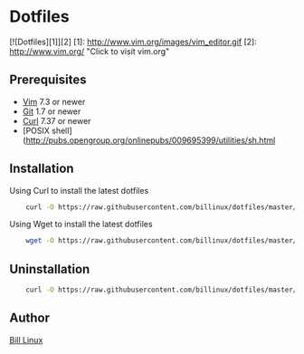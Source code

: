 # Dotfiles

[![Dotfiles][1]][2]
[1]: http://www.vim.org/images/vim_editor.gif
[2]: http://www.vim.org/ "Click to visit vim.org"



## Prerequisites

* [Vim](http://www.vim.org/) 7.3 or newer
* [Git](http://git-scm.com/) 1.7 or newer
* [Curl](http://http://curl.haxx.se/) 7.37 or newer
* [POSIX shell](http://pubs.opengroup.org/onlinepubs/009695399/utilities/sh.html


## Installation
Using Curl to install the latest dotfiles
```bash
    curl -O https://raw.githubusercontent.com/billinux/dotfiles/master/bootstrap.sh | /bin/bash botstrap.sh
```

Using Wget to install the latest dotfiles
```bash
    wget -O https://raw.githubusercontent.com/billinux/dotfiles/master/bootstrap.sh | /bin/bash bootstrap.sh
```

## Uninstallation
```bash
    curl -O https://raw.githubusercontent.com/billinux/dotfiles/master/uninstall.sh | /bin/bash uninstall.sh
```

## Author
[Bill Linux](mailto:bill.linux@laposte.net)


